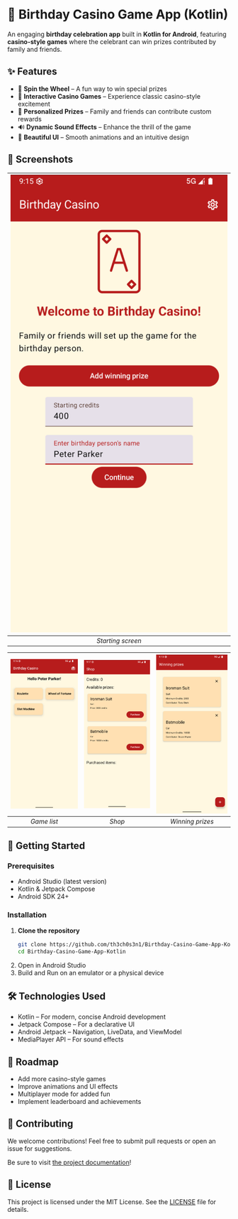 # 🎉 Birthday Casino Game App (Kotlin)

An engaging **birthday celebration app** built in **Kotlin for Android**, featuring **casino-style games** where the celebrant can win prizes contributed by family and friends.


## ✨ Features

- 🎰 **Spin the Wheel** – A fun way to win special prizes
- 🎲 **Interactive Casino Games** – Experience classic casino-style excitement
- 🎁 **Personalized Prizes** – Family and friends can contribute custom rewards
- 🔊 **Dynamic Sound Effects** – Enhance the thrill of the game
- 🎨 **Beautiful UI** – Smooth animations and an intuitive design


## 📸 Screenshots
| <img alt="Birthday casino" src="docs/assets/birthday_casino.png" title="Starting screen" width="500"/> |
|:------------------------------------------------------------------------------------------------------:|
|                                           *Starting screen*                                            |

| <img alt="Game list" src="docs/assets/game_list.png" title="Game list" width="300"/> | <img alt="Shop" src="docs/assets/shop.png" title="Shop" width="300"/> | <img alt="Winning prizes" src="docs/assets/winning_prizes.png" title="Winning prizes" width="300"/> |
|:------------------------------------------------------------------------------------:|:---------------------------------------------------------------------:|:---------------------------------------------------------------------------------------------------:|
|                                     *Game list*                                      |                                *Shop*                                 |                                          *Winning prizes*                                           |

## 🚀 Getting Started


### Prerequisites
- Android Studio (latest version)
- Kotlin & Jetpack Compose
- Android SDK 24+


### Installation
1. **Clone the repository**
   ```sh
   git clone https://github.com/th3ch0s3n1/Birthday-Casino-Game-App-Kotlin.git
   cd Birthday-Casino-Game-App-Kotlin
   ```
2. Open in Android Studio
3. Build and Run on an emulator or a physical device


## 🛠️ Technologies Used

+ Kotlin – For modern, concise Android development
+ Jetpack Compose – For a declarative UI
+ Android Jetpack – Navigation, LiveData, and ViewModel
+ MediaPlayer API – For sound effects


## 📌 Roadmap

+ Add more casino-style games
+ Improve animations and UI effects
+ Multiplayer mode for added fun
+ Implement leaderboard and achievements


## 🤝 Contributing

We welcome contributions! Feel free to submit pull requests or open an issue for suggestions.

Be sure to visit [the project documentation](docs/index.md)!


## 📄 License

This project is licensed under the MIT License. See the [LICENSE](LICENSE) file for details.
